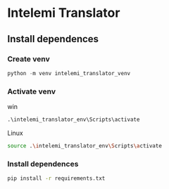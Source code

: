 # Intelemi Translator

## Install dependences 

### Create venv

```python
python -m venv intelemi_translator_venv
```

### Activate venv

win

```cmd
.\intelemi_translator_env\Scripts\activate
```
Linux
```bash
source .\intelemi_translator_env\Scripts\activate
```

### Install dependences

```bash
pip install -r requirements.txt
```


